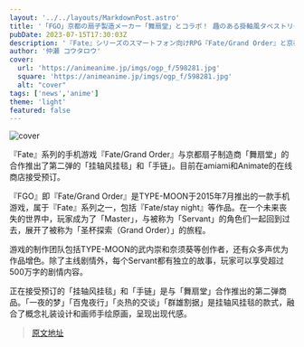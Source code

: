 ```yaml
---
layout: '../../layouts/MarkdownPost.astro'
title: '「FGO」京都の扇子製造メーカー「舞扇堂」とコラボ！ 趣のある掛軸風タペストリー＆ブレスレット登場'
pubDate: 2023-07-15T17:30:03Z
description: '『Fate』シリーズのスマートフォン向けRPG『Fate/Grand Order』と京都の扇子製造メーカー「舞扇堂」のコラボレーションによる、「掛軸風タペストリー」と「ブレスレット」に第2弾が登場。あみあみおよびアニメイトの通販サイトにて予約受付中だ。'
author: '仲瀬 コウタロウ'
cover:
  url: 'https://animeanime.jp/imgs/ogp_f/598281.jpg'
  square: 'https://animeanime.jp/imgs/ogp_f/598281.jpg'
  alt: "cover"
tags: ['news','anime']
theme: 'light'
featured: false
---
```


![cover](https://animeanime.jp/imgs/ogp_f/598281.jpg)

『Fate』系列的手机游戏『Fate/Grand Order』与京都扇子制造商「舞扇堂」的合作推出了第二弹的「挂轴风挂毯」和「手链」。目前在amiami和Animate的在线商店接受预订。

『FGO』即『Fate/Grand Order』是TYPE-MOON于2015年7月推出的一款手机游戏，属于『Fate』系列之一，包括『Fate/stay night』等作品。在一个未来丧失的世界中，玩家成为了「Master」，与被称为「Servant」的角色们一起回到过去，展开了被称为「圣杯探索（Grand Order）」的旅程。

游戏的制作团队包括TYPE-MOON的武内崇和奈须葵等创作者，还有众多声优为作品增色。除了主线剧情外，每个Servant都有独立的故事，玩家可以享受超过500万字的剧情内容。

正在接受预订的「挂轴风挂毯」和「手链」是与「舞扇堂」合作推出的第二弹商品。「一夜的梦」「百鬼夜行」「炎热的交谈」「群雄割据」是挂轴风挂毯的款式，融合了概念礼装设计和画师手绘原画，呈现出现代感。

>[原文地址](https://animeanime.jp/article/2023/07/15/78633.html)  